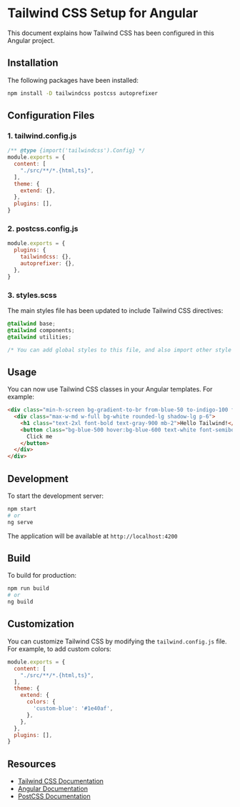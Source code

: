 # Tailwind CSS Setup for Angular

This document explains how Tailwind CSS has been configured in this Angular project.

## Installation

The following packages have been installed:

```bash
npm install -D tailwindcss postcss autoprefixer
```

## Configuration Files

### 1. tailwind.config.js
```javascript
/** @type {import('tailwindcss').Config} */
module.exports = {
  content: [
    "./src/**/*.{html,ts}",
  ],
  theme: {
    extend: {},
  },
  plugins: [],
}
```

### 2. postcss.config.js
```javascript
module.exports = {
  plugins: {
    tailwindcss: {},
    autoprefixer: {},
  },
}
```

### 3. styles.scss
The main styles file has been updated to include Tailwind CSS directives:

```scss
@tailwind base;
@tailwind components;
@tailwind utilities;

/* You can add global styles to this file, and also import other style files */
```

## Usage

You can now use Tailwind CSS classes in your Angular templates. For example:

```html
<div class="min-h-screen bg-gradient-to-br from-blue-50 to-indigo-100 flex items-center justify-center p-4">
  <div class="max-w-md w-full bg-white rounded-lg shadow-lg p-6">
    <h1 class="text-2xl font-bold text-gray-900 mb-2">Hello Tailwind!</h1>
    <button class="bg-blue-500 hover:bg-blue-600 text-white font-semibold py-2 px-4 rounded-lg">
      Click me
    </button>
  </div>
</div>
```

## Development

To start the development server:

```bash
npm start
# or
ng serve
```

The application will be available at `http://localhost:4200`

## Build

To build for production:

```bash
npm run build
# or
ng build
```

## Customization

You can customize Tailwind CSS by modifying the `tailwind.config.js` file. For example, to add custom colors:

```javascript
module.exports = {
  content: [
    "./src/**/*.{html,ts}",
  ],
  theme: {
    extend: {
      colors: {
        'custom-blue': '#1e40af',
      },
    },
  },
  plugins: [],
}
```

## Resources

- [Tailwind CSS Documentation](https://tailwindcss.com/docs)
- [Angular Documentation](https://angular.dev)
- [PostCSS Documentation](https://postcss.org)
